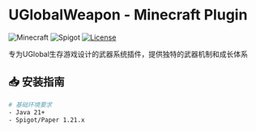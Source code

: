 # UGlobalWeapon - Minecraft Plugin

![Minecraft](https://img.shields.io/badge/Minecraft-1.13%2B-blue?style=flat&logo=minecraft)
![Spigot](https://img.shields.io/badge/Spigot-API-ED8C1A?style=flat&logo=java)
[![License](https://img.shields.io/badge/License-MIT-green)](LICENSE)

专为UGlobal生存游戏设计的武器系统插件，提供独特的武器机制和成长体系

## 📥 安装指南

```bash
# 基础环境要求
- Java 21+
- Spigot/Paper 1.21.x
